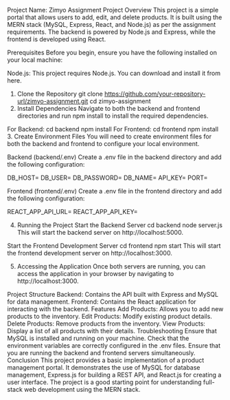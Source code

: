 
Project Name: Zimyo Assignment
Project Overview
This project is a simple portal that allows users to add, edit, and delete products. It is built using the MERN stack (MySQL, Express, React, and Node.js) as per the assignment requirements. The backend is powered by Node.js and Express, while the frontend is developed using React.

Prerequisites
Before you begin, ensure you have the following installed on your local machine:

Node.js: This project requires Node.js. You can download and install it from here.
1. Clone the Repository
git clone https://github.com/your-repository-url/zimyo-assignment.git
cd zimyo-assignment
2. Install Dependencies
Navigate to both the backend and frontend directories and run npm install to install the required dependencies.

For Backend:
cd backend
npm install
For Frontend:
cd frontend
npm install
3. Create Environment Files
You will need to create environment files for both the backend and frontend to configure your local environment.

Backend (backend/.env)
Create a .env file in the backend directory and add the following configuration:

DB_HOST=
DB_USER=
DB_PASSWORD=
DB_NAME=
API_KEY=
PORT=


Frontend (frontend/.env)
Create a .env file in the frontend directory and add the following configuration:

REACT_APP_API_URL=
REACT_APP_API_KEY=

4. Running the Project
Start the Backend Server
cd backend
node server.js
This will start the backend server on http://localhost:5000.

Start the Frontend Development Server
cd frontend
npm start
This will start the frontend development server on http://localhost:3000.

5. Accessing the Application
Once both servers are running, you can access the application in your browser by navigating to http://localhost:3000.

Project Structure
Backend: Contains the API built with Express and MySQL for data management.
Frontend: Contains the React application for interacting with the backend.
Features
Add Products: Allows you to add new products to the inventory.
Edit Products: Modify existing product details.
Delete Products: Remove products from the inventory.
View Products: Display a list of all products with their details.
Troubleshooting
Ensure that MySQL is installed and running on your machine.
Check that the environment variables are correctly configured in the .env files.
Ensure that you are running the backend and frontend servers simultaneously.
Conclusion
This project provides a basic implementation of a product management portal. It demonstrates the use of MySQL for database management, Express.js for building a REST API, and React.js for creating a user interface. The project is a good starting point for understanding full-stack web development using the MERN stack.
